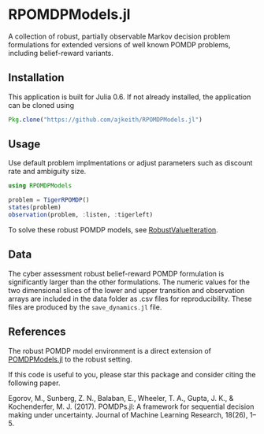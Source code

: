 # RPOMDPModels.jl

A collection of robust, partially observable Markov decision problem formulations for extended versions of well known POMDP problems, including belief-reward variants.

## Installation
This application is built for Julia 0.6. If not already installed, the application can be cloned using

```julia
Pkg.clone("https://github.com/ajkeith/RPOMDPModels.jl")
```

## Usage

Use default problem implmentations or adjust parameters such as discount rate and ambiguity size.

```julia
using RPOMDPModels

problem = TigerRPOMDP()
states(problem)
observation(problem, :listen, :tigerleft)
```
To solve these robust POMDP models, see [RobustValueIteration](https://github.com/ajkeith/RobustValueIteration).

## Data

The cyber assessment robust belief-reward POMDP formulation is significantly larger than the other formulations. The numeric values for the two dimensional slices of the lower and upper transition and observation arrays are included in the data folder as .csv files for reproducibility. These files are produced by the `save_dynamics.jl` file.

## References
The robust POMDP model environment is a direct extension of [POMDPModels.jl](https://github.com/JuliaPOMDP/POMDPModels.jl) to the robust setting.

If this code is useful to you, please star this package and consider citing the following paper.

Egorov, M., Sunberg, Z. N., Balaban, E., Wheeler, T. A., Gupta, J. K., & Kochenderfer, M. J. (2017). POMDPs.jl: A framework for sequential decision making under uncertainty. Journal of Machine Learning Research, 18(26), 1–5.
